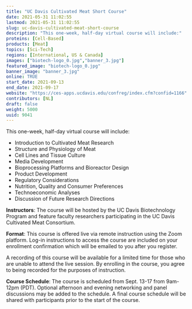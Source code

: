```yaml
---
title: "UC Davis Cultivated Meat Short Course"
date: 2021-05-31 11:02:55
lastmod: 2021-05-31 11:02:55
slug: uc-davis-cultivated-meat-short-course
description: "This one-week, half-day virtual course will include:"
proteins: [Cell-Based]
products: [Meat]
topics: [Sci-Tech]
regions: [International, US & Canada]
images: ["biotech-logo_0.jpg","banner_3.jpg"]
featured_image: "biotech-logo_0.jpg"
banner_image: "banner_3.jpg"
online: TRUE
start_date: 2021-09-13
end_date: 2021-09-17
website: "https://ces-apps.ucdavis.edu/confreg/index.cfm?confid=1166"
contributors: [NL]
draft: false
weight: 5000
uuid: 9041
---
```

This one-week, half-day virtual course will include:

-   Introduction to Cultivated Meat Research
-   Structure and Physiology of Meat
-   Cell Lines and Tissue Culture
-   Media Development
-   Bioprocessing Platforms and Bioreactor Design
-   Product Development
-   Regulatory Considerations
-   Nutrition, Quality and Consumer Preferences
-   Technoeconomic Analyses
-   Discussion of Future Research Directions

**Instructors**: The course will be hosted by the UC Davis Biotechnology
Program and feature faculty researchers participating in the UC Davis
Cultivated Meat Consortium.

**Format**: This course is offered live via remote instruction using the
Zoom platform. Log-in instructions to access the course are included on
your enrollment confirmation which will be emailed to you after you
register.

A recording of this course will be available for a limited time for
those who are unable to attend the live session. By enrolling in the
course, you agree to being recorded for the purposes of instruction.

**Course Schedule**: The course is scheduled from Sept. 13-17 from
9am-12pm (PDT). Optional afternoon and evening networking and panel
discussions may be added to the schedule. A final course schedule will
be shared with participants prior to the start of the course.
